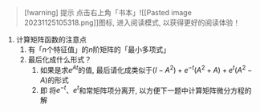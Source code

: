 
>[!warning] 提示
>点击右上角「书本」![[Pasted image 20231125105318.png]]图标, 进入阅读模式, 以获得更好的阅读体验！



1.  计算矩阵函数的注意点
	1. 有「$n$个特征值」的$n$阶矩阵的「最小多项式」
	2. 最后化成什么形式？
		1. 如果是求$e^{At}$的值, 最后请化成类似于$(I-A^2)+e^{-t}(A^2+A)+e^t(A^2-A)$的形式
		2. 即 将$e^{-t}$、$e^t$和常矩阵项分离开, 以方便下一题中计算矩阵微分方程的解
